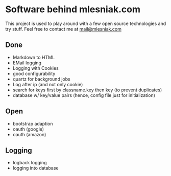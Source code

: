 # Software behind mlesniak.com
This project is used to play around with a few open source technologies and try stuff. Feel free to contact me at mail@mlesniak.com

## Done
* Markdown to HTML
* EMail logging
* Logging with Cookies
* good configurability
* quartz for background jobs
* Log after ip (and not only cookie)
* search for keys first by classname.key then key (to prevent duplicates)
* database w/ key/value pairs (hence, config file just for initialization)

## Open
* bootstrap adaption
* oauth (google)
* oauth (amazon)

## Logging
* logback logging
* logging into database



